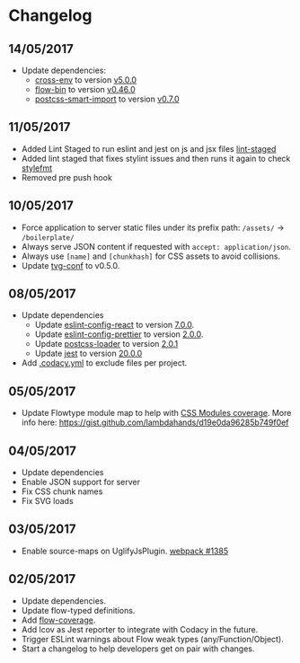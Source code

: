# Changelog

## 14/05/2017

  * Update dependencies:
    * [cross-env](https://github.com/kentcdodds/cross-env) to version [v5.0.0](https://github.com/kentcdodds/cross-env/releases/tag/v5.0.0)
    * [flow-bin](https://github.com/flowtype/flow-bin) to version [v0.46.0](https://github.com/facebook/flow/releases/tag/v0.46.0)
    * [postcss-smart-import](https://github.com/sebastian-software/postcss-smart-import) to version [v0.7.0](https://github.com/sebastian-software/postcss-smart-import/releases/tag/0.7.0)
    
## 11/05/2017

  * Added Lint Staged to run eslint and jest on js and jsx files [lint-staged](https://github.com/okonet/lint-staged)
  * Added lint staged that fixes stylint issues and then runs it again to check [stylefmt](https://github.com/morishitter/stylefmt)
  * Removed pre push hook

## 10/05/2017

  * Force application to server static files under its prefix path: `/assets/` -> `/boilerplate/`
  * Always serve JSON content if requested with `accept: application/json`.
  * Always use `[name]` and `[chunkhash]` for CSS assets to avoid collisions.
  * Update [tvg-conf](https://bitbucket.org/betfair-us/tvg-conf) to v0.5.0.

## 08/05/2017

  * Update dependencies
    * Update [eslint-config-react](https://github.com/yannickcr/eslint-plugin-react) to version [7.0.0](https://github.com/yannickcr/eslint-plugin-react/blob/master/CHANGELOG.md#700---2017-05-06).
    * Update [eslint-config-prettier](https://github.com/prettier/eslint-config-prettier) to version [2.0.0](https://github.com/prettier/eslint-config-prettier/blob/master/CHANGELOG.md#version-200-2017-05-07).
    * Update [postcss-loader](https://github.com/postcss/postcss-loader) to version [2.0.1](https://github.com/postcss/postcss-loader/blob/master/CHANGELOG.md#201-2017-05-08)
    * Update [jest](https://github.com/facebook/jest) to version [20.0.0](https://github.com/facebook/jest/blob/2a9d2daf2f320da2ce828e618b7f4ce37133bb8d/CHANGELOG.md#jest-2000)
  * Add [.codacy.yml](https://support.codacy.com/hc/en-us/articles/115002130625-Codacy-Configuration-File) to exclude files per project.

## 05/05/2017

  * Update Flowtype module map to help with [CSS Modules coverage](https://github.com/ckknight/css-module-flow). More info here: https://gist.github.com/lambdahands/d19e0da96285b749f0ef

## 04/05/2017

  * Update dependencies
  * Enable JSON support for server
  * Fix CSS chunk names
  * Fix SVG loads

## 03/05/2017

  * Enable source-maps on UglifyJsPlugin. [webpack #1385](https://github.com/webpack/webpack/issues/1385)

## 02/05/2017

  * Update dependencies.
  * Update flow-typed definitions.
  * Add [flow-coverage](https://github.com/rpl/flow-coverage-report).
  * Add lcov as Jest reporter to integrate with Codacy in the future.
  * Trigger ESLint warnings about Flow weak types (any/Function/Object).
  * Start a changelog to help developers get on pair with changes.
